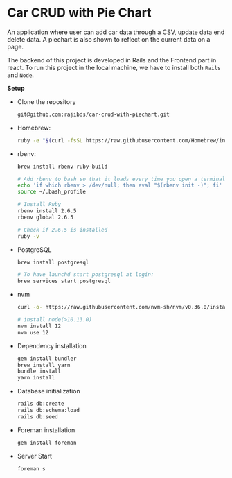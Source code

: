 # Car CRUD with Pie Chart

An application where user can add car data through a CSV, update data end delete data.
A piechart is also shown to reflect on the current data on a page.

The backend of this project is developed in Rails and the Frontend part in react. To run this project in
the local machine, we have to install both `Rails` and `Node`.

**Setup**

- Clone the repository
  ```bash
  git@github.com:rajibds/car-crud-with-piechart.git
  ```
- Homebrew:
  ```bash
  ruby -e "$(curl -fsSL https://raw.githubusercontent.com/Homebrew/install/master/install)"
  ```
- rbenv:

  ```bash
  brew install rbenv ruby-build

  # Add rbenv to bash so that it loads every time you open a terminal
  echo 'if which rbenv > /dev/null; then eval "$(rbenv init -)"; fi' >> ~/.bash_profile
  source ~/.bash_profile

  # Install Ruby
  rbenv install 2.6.5
  rbenv global 2.6.5

  # Check if 2.6.5 is installed
  ruby -v
  ```

- PostgreSQL

  ```bash
  brew install postgresql

  # To have launchd start postgresql at login:
  brew services start postgresql
  ```

- nvm

  ```bash
  curl -o- https://raw.githubusercontent.com/nvm-sh/nvm/v0.36.0/install.sh | bash

  # install node(>10.13.0)
  nvm install 12
  nvm use 12
  ```

- Dependency installation

  ```bash
  gem install bundler
  brew install yarn
  bundle install
  yarn install
  ```

- Database initialization

  ```bash
  rails db:create
  rails db:schema:load
  rails db:seed
  ```

- Foreman installation

  ```bash
  gem install foreman
  ```

- Server Start
  ```bash
  foreman s
  ```
